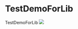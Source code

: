 # TestDemoForLib
TestDemoForLib
[![](https://jitpack.io/v/ChandrakantOmn/TestDemoForLib.svg)](https://jitpack.io/#ChandrakantOmn/TestDemoForLib)
